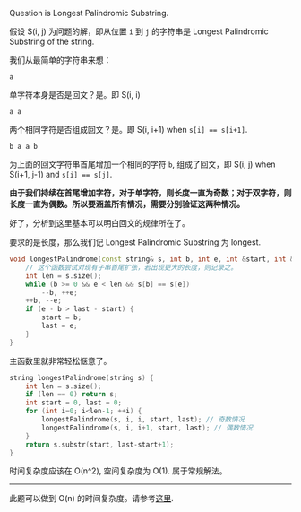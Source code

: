 Question is Longest Palindromic Substring.

假设 S(i, j) 为问题的解，即从位置 `i` 到 `j` 的字符串是 Longest Palindromic Substring of the string.

我们从最简单的字符串来想：

    a

单字符本身是否是回文？是。即 S(i, i)

    a a

两个相同字符是否组成回文？是。即 S(i, i+1) when `s[i] == s[i+1]`.

    b a a b

为上面的回文字符串首尾增加一个相同的字符 `b`, 组成了回文，即 S(i, j) when S(i+1, j-1) and `s[i] == s[j]`.

**由于我们持续在首尾增加字符，对于单字符，则长度一直为奇数；对于双字符，则长度一直为偶数。所以要涵盖所有情况，需要分别验证这两种情况。**

好了，分析到这里基本可以明白回文的规律所在了。

要求的是长度，那么我们记 Longest Palindromic Substring 为 longest.

```cpp
void longestPalindrome(const string& s, int b, int e, int &start, int &last) {
    // 这个函数尝试对现有子串首尾扩张，若出现更大的长度，则记录之。
    int len = s.size();
    while (b >= 0 && e < len && s[b] == s[e])
        --b, ++e;
    ++b, --e;
    if (e - b > last - start) {
        start = b;
        last = e;
    }
}
```

主函数里就非常轻松惬意了。

```cpp
string longestPalindrome(string s) {
    int len = s.size();
    if (len == 0) return s;
    int start = 0, last = 0;
    for (int i=0; i<len-1; ++i) {
        longestPalindrome(s, i, i, start, last); // 奇数情况
        longestPalindrome(s, i, i+1, start, last); // 偶数情况
    }
    return s.substr(start, last-start+1);
}
```

时间复杂度应该在 O(n^2), 空间复杂度为 O(1). 属于常规解法。

-----

此题可以做到 O(n) 的时间复杂度。请参考[这里](http://leetcode.com/2011/11/longest-palindromic-substring-part-ii.html).
